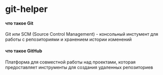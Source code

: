 # git-helper
#### что такое Git
Git или SCM (Source Control Management) - консольный инстумент для работы с репозиториями и хранением истории изменений
#### что такое GitHub
Платформа для совместной работы над проектами, которая предоставляет инструменты для создания удаленных репозиториев
